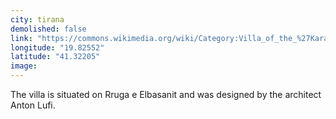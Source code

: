 ```yaml
---
city: tirana
demolished: false
link: "https://commons.wikimedia.org/wiki/Category:Villa_of_the_%27Karajani%27_Family"
longitude: "19.82552"
latitude: "41.32205"
image: 
---
```

The villa is situated on Rruga e Elbasanit and was designed by the architect Anton Lufi.